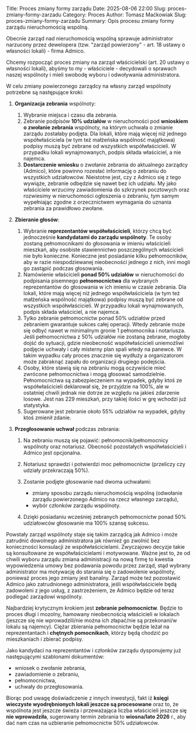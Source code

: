Title: Proces zmiany formy zarządu
Date: 2025-08-06 22:00
Slug: proces-zmiany-formy-zarzadu
Category: Proces
Author: Tomasz Maćkowiak
Slug: proces-zmiany-formy-zarzadu
Summary: Opis procesu zmiany formy zarządu nieruchomością wspólną.

Obecnie zarząd nad nieruchomością wspólną sprawuje administrator narzucony przez dewelopera
(tzw. "zarząd powierzony" - art. 18 ustawy o własności lokali) - firma Admico.

Chcemy rozpocząć proces zmiany na zarząd właścicielski (art. 20 ustawy o własności lokali), abyśmy to my - właściciele - decydowali o sprawach naszej wspólnoty i mieli swobodę wyboru i odwoływania administratora.

W celu zmiany powierzonego zarządcy na własny zarząd wspólnoty potrzebne są następujące kroki:

1. **Organizacja zebrania** wspólnoty:

    1. Wybranie miejsca i czasu dla zebrania.
    1. Zebranie podpisów **10% udziałów** w nieruchomości pod **wnioskiem o zwołanie zebrania** wspólnoty, na którym uchwała o zmianie zarządu zostałaby podjęta. Dla lokali, które mają więcej niż jednego współwłaściciela (w tym też małżeńska wspólność majątkowa) podpisy muszą być zebrane od wszystkich współwłaścicieli. W przypadku lokali wynajmowanych, podpis składa właściciel, a nie najemca.
    1. **Dostarczenie wniosku** o zwołanie zebrania do aktualnego zarządcy (Admico), które powinno rozesłać informację o zebraniu do wszystkich udziałowców. Nieistotne jest, czy z Admico się z tego wywiąże, zebranie odbędzie się nawet bez ich udziału. My jako właściciele wrzucimy zawiadomienia do szkrzynek pocztowych oraz rozwiesimy w nieruchomości ogłoszenia o zebraniu, tym samym wypełniając zgodne z orzecznictwem wymagania do uznania zebrania za prawidłowo zwołane.

1. **Zbieranie głosów**:

    1. Wybranie **reprezentantów współwłaścicieli**, którzy chcą być jednocześnie **kandydatami do zarządu wspólnoty**. Te osoby zostaną pełnomocnikami do głosowania w imieniu właścicieli mieszkań, aby osobiste stawiennictwo poszczególnych właścicieli nie było konieczne. Konieczne jest posiadanie kilku pełnomocników, aby w razie niespodziewanej nieobecności jednego z nich, inni mogli go zastąpić podczas głosowania.
    1. Namówienie właścicieli **ponad 50% udziałów** w nieruchomości do podpisania pisemnego **pełnomocnictwa** dla wybranych reprezentantów do głosowania w ich imieniu w czasie zebrania. Dla lokali, które mają więcej niż jednego współwłaściciela (w tym też małżeńska wspólność majątkowa) podpisy muszą być zebrane od wszystkich współwłaścicieli. W przypadku lokali wynajmowanych, podpis składa właściciel, a nie najemca.
    1. Tylko zebranie pełnomocnictw ponad 50% udziałów przed zebraniem gwarantuje sukces całej operacji. Wtedy zebranie może się odbyć nawet w minimalnym gronie 1 pełnomocnika i notariusza. Jeśli pełnomocnictwa z 50% udziałów nie zostaną zebrane, mogłoby dojść do sytuacji, gdzie nieobecność współwłaścicieli uniemożliwi podjęcie uchwały i cały misterny plan spali wtedy na panewce. W takim wypadku cały proces znacznie się wydłuży a organizatorom może zabraknąć zapału do organizacji drugiego podejścia.
    1. Osoby, które stawią się na zebraniu mogą oczywiście mieć zwrócone pełnomocnictwa i mogą głosować samodzielnie. Pełnomocnictwa są zabezpieczeniem na wypadek, gdyby ktoś ze współwłaścicieli deklarował się, że przyjdzie na 100%, ale w ostatniej chwili jednak nie dotrze ze względu na jakieś zdarzenie losowe. Jest nas 229 mieszkań, przy takiej ilości w grę wchodzi już statystyka.
    1. Sugerowane jest zebranie około 55% udziałów na wypadek, gdyby ktoś zmienił zdanie.

1. **Przegłosowanie uchwał** podczas zebrania:

    1. Na zebraniu muszą się pojawić: pełnomocnik/pełnomocnicy wspólnoty oraz notariusz. Obecność pozostałych współwłaścicieli i Admico jest opcjonalna.
    1. Notariusz sprawdzi i potwierdzi moc pełnomocnictw (przeliczy czy udziały przekraczają 50%).
    1. Zostanie podjęte głosowanie nad dwoma uchwałami:

       - zmiany sposobu zarządu nieruchomością wspólną (odwołanie zarządu powierzonego Admico na rzecz własnego zarządu),
       - wybór członków zarządu wspólnoty.

    1. Dzięki posiadaniu wcześniej zebranych pełnomocnictw ponad 50% udziałowców głosowanie ma 100% szansę sukcesu.

Powstały zarząd wspólnoty staje się takim zarządcą jak Admico i może zatrudnić dowolnego administratora jak również go zwolnić bez konieczności konsulacji ze współwłaścicielami. Zwyczajowo decyzje takie są konsultowane ze współwłaścicielami i motywowane. Ważne jest to, że od chwili wyboru zarządu zmiana administracji na nową firmę to kwestia wypowiedzenia umowy bez podawania powodu przez zarząd, stąd wybrany administrator ma motywację do starania się o zadowolenie wspólnoty, ponieważ proces jego zmiany jest banalny. Zarząd może też pozostawić Admico jako zatrudnionego administratora, jeśli współwłaściciele będą zadowoleni z jego usług, z zastrzeżeniem, że Admico będzie od teraz podlegać zarządowi wspólnoty.

Najbardziej krytycznym krokiem jest **zebranie pełnomocnictw**. Będzie to proces długi i mozolny, hamowany nieobecnością właścicieli w lokalach (jeszcze się nie wprowadzili/nie można ich złapać/nie są przekonani/w lokalu są najemcy). Ciężar zbierania pełnomocnictw będzie leżał na reprezentantach i **chętnych pomocnikach**, którzy będą chodzić po mieszkaniach i zbierać podpisy.

Jako kandydaci na reprezentantów i członków zarządu dysponujemy już następującymi szablonami dokumentów:

- wniosek o zwołanie zebrania,
- zawiadomienie o zebraniu,
- pełnomocnictwa,
- uchwały do przegłosowania.

Biorąc pod uwagę doświadczenie z innych inwestycji, fakt iż **księgi wieczyste wyodrębnionych lokali jeszcze są procesowane** oraz to, że wspólnota jest jeszcze świeża i przeważająca liczba właścicieli jeszcze się **nie wprowadziła**, sugerowany termin zebrania to **wiosna/lato 2026** r., aby dać nam czas na uzbieranie pełnomocnictw 50% udziałowców.
